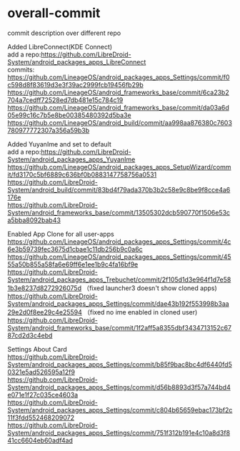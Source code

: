 # overall-commit
commit description over different repo

Added LibreConnect(KDE Connect)  
add a repo:https://github.com/LibreDroid-System/android_packages_apps_LibreConnect  
commits:  
https://github.com/LineageOS/android_packages_apps_Settings/commit/f0c598d8f83619d3e3f39ac2999fcb19456fb29b  
https://github.com/LineageOS/android_frameworks_base/commit/6ca23b2704a7cedff72528ed7db481e15c784c19  
https://github.com/LineageOS/android_frameworks_base/commit/da03a6d05e99c16c7b5e8be00385480392d5ba3e  
https://github.com/LineageOS/android_build/commit/aa998aa876380c7603780977772307a356a59b3b  

Added YuyanIme and set to default  
add a repo:https://github.com/LibreDroid-System/android_packages_apps_YuyanIme  
https://github.com/LineageOS/android_packages_apps_SetupWizard/commit/fd3170c5bf6889c636bf0b0883147758756a0531  
https://github.com/LibreDroid-System/android_build/commit/83bd4f79ada370b3b2c58e9c8be9f8cce4a6176e  
https://github.com/LibreDroid-System/android_frameworks_base/commit/13505302dcb590770f1506e53ca5bba8092bab43  

Enabled App Clone for all user-apps  
https://github.com/LineageOS/android_packages_apps_Settings/commit/4c6e3b59739fec3675d1cbae1c11db256b9c0a6c  
https://github.com/LineageOS/android_packages_apps_Settings/commit/4555a50b855a58fa6e69ff6e1ee1b9c4fa16bf9e  
https://github.com/LibreDroid-System/android_packages_apps_Trebuchet/commit/2f105d1d3e964f1d7e581b3e8237d8272926075d  （fixed launcher3 doesn't show cloned apps)  
https://github.com/LibreDroid-System/android_packages_apps_Settings/commit/dae43b192f553998b3aa29e2d0f8ee29c4e25594  （fixed no ime enabled in cloned user)   
https://github.com/LibreDroid-System/android_frameworks_base/commit/1f2aff5a8355dbf3434713152c6787cd2d3c4ebd  

Settings About Card  
https://github.com/LibreDroid-System/android_packages_apps_Settings/commit/b85f9bac8bc4df6440fd50321e5ad526595a12f9  
https://github.com/LibreDroid-System/android_packages_apps_Settings/commit/d56b8893d3f57a744bd4e071e1f27c035ce4603a  
https://github.com/LibreDroid-System/android_packages_apps_Settings/commit/c804b65659ebac173bf2c11f3fdd552468209072  
https://github.com/LibreDroid-System/android_packages_apps_Settings/commit/751f312b191e4c10a8d3f841cc6604eb60adf4ad  
